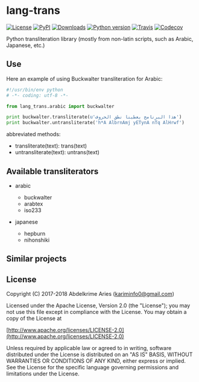 # lang-trans

[![License](https://img.shields.io/badge/License-Apache_2-0BDA51.svg?style=plastic)](http://www.apache.org/licenses/LICENSE-2.0)
[![PyPI](https://img.shields.io/pypi/v/lang-trans.svg?style=plastic)](https://pypi.python.org/pypi/lang-trans)
[![Downloads](https://img.shields.io/pypi/dm/lang-trans.svg?style=plastic)](https://pypi.org/project/lang-trans/)
[![Python version](https://img.shields.io/pypi/pyversions/lang-trans.svg?style=plastic)](https://pypi.org/project/lang-trans/)
[![Travis](https://img.shields.io/travis/kariminf/lang-trans.svg?style=plastic)](https://travis-ci.org/kariminf/lang-trans)
[![Codecov](https://img.shields.io/codecov/c/github/kariminf/lang-trans.svg?style=plastic)](https://codecov.io/gh/kariminf/lang-trans)

Python transliteration library (mostly from non-latin scripts, such as Arabic, Japanese, etc.)

## Use

Here an example of using Buckwalter transliteration for Arabic:
```python
#!/usr/bin/env python
# -*- coding: utf-8 -*-

from lang_trans.arabic import buckwalter

print buckwalter.transliterate(u'هذا البرنامج يعطينا نطق الحروف')
print buckwalter.untransliterate('h*A AlbrnAmj yETynA nTq AlHrwf')
```

abbreviated methods:
- transliterate(text): trans(text)
- untransliterate(text): untrans(text)

## Available transliterators

- arabic
    - buckwalter
    - arabtex
    - iso233

- japanese
    - hepburn
    - nihonshiki

## Similar projects


## License

Copyright (C) 2017-2018 Abdelkrime Aries (kariminfo0@gmail.com)

Licensed under the Apache License, Version 2.0 (the "License");
you may not use this file except in compliance with the License.
You may obtain a copy of the License at

[http://www.apache.org/licenses/LICENSE-2.0](http://www.apache.org/licenses/LICENSE-2.0)

Unless required by applicable law or agreed to in writing, software
distributed under the License is distributed on an "AS IS" BASIS,
WITHOUT WARRANTIES OR CONDITIONS OF ANY KIND, either express or implied.
See the License for the specific language governing permissions and
limitations under the License.
